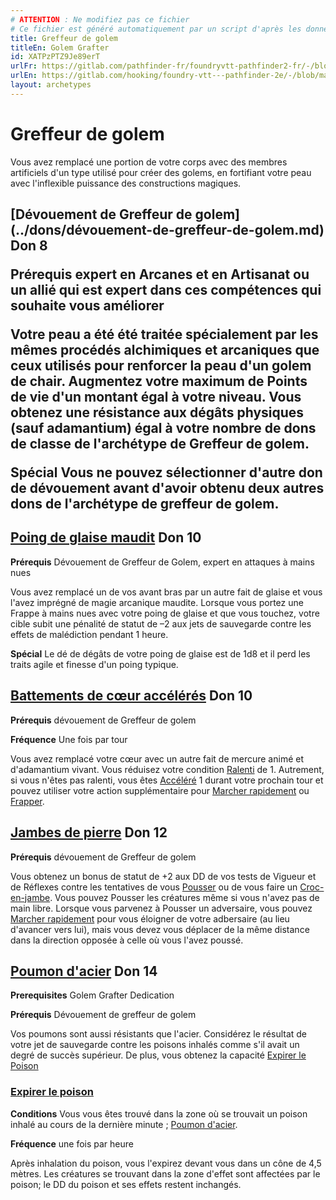 ```yaml
---
# ATTENTION : Ne modifiez pas ce fichier
# Ce fichier est généré automatiquement par un script d'après les données du module Foundry VTT officiel et de sa traduction
title: Greffeur de golem
titleEn: Golem Grafter
id: XATPzPTZ9Je89erT
urlFr: https://gitlab.com/pathfinder-fr/foundryvtt-pathfinder2-fr/-/blob/master/data/archetypes/XATPzPTZ9Je89erT.htm
urlEn: https://gitlab.com/hooking/foundry-vtt---pathfinder-2e/-/blob/master/packs/data/archetypes.db/golem-grafter.json
layout: archetypes
---
```

# Greffeur de golem

Vous avez remplacé une portion de votre corps avec des membres artificiels d'un type utilisé pour créer des golems, en fortifiant votre peau avec l'inflexible puissance des constructions magiques.

<h2 style="text-align: left;">[Dévouement de Greffeur de golem](../dons/dévouement-de-greffeur-de-golem.md) Don 8

**Prérequis** expert en Arcanes et en Artisanat ou un allié qui est expert dans ces compétences qui souhaite vous améliorer

Votre peau a été été traitée spécialement par les mêmes procédés alchimiques et arcaniques que ceux utilisés pour renforcer la peau d'un golem de chair. Augmentez votre maximum de Points de vie d'un montant égal à votre niveau. Vous obtenez une résistance aux dégâts physiques (sauf adamantium) égal à votre nombre de dons de classe de l'archétype de Greffeur de golem.

**Spécial** Vous ne pouvez sélectionner d'autre don de dévouement avant d'avoir obtenu deux autres dons de l'archétype de greffeur de golem.

## [Poing de glaise maudit](../dons/poing-de-glaise-maudit.md) Don 10

**Prérequis** Dévouement de Greffeur de Golem, expert en attaques à mains nues

Vous avez remplacé un de vos avant bras par un autre fait de glaise et vous l'avez imprégné de magie arcanique maudite. Lorsque vous portez une Frappe à mains nues avec votre poing de glaise et que vous touchez, votre cible subit une pénalité de statut de –2 aux jets de sauvegarde contre les effets de malédiction pendant 1 heure.

**Spécial** Le dé de dégâts de votre poing de glaise est de 1d8 et il perd les traits agile et finesse d'un poing typique.

## [Battements de cœur accélérés](../dons/battements-de-cœur-accélérés.md) Don 10

**Prérequis** dévouement de Greffeur de golem

**Fréquence** Une fois par tour

Vous avez remplacé votre cœur avec un autre fait de mercure animé et d'adamantium vivant. Vous réduisez votre condition [Ralenti](../conditions/ralenti.md) de 1. Autrement, si vous n'êtes pas ralenti, vous êtes [Accéléré](../conditions/accéléré.md) 1 durant votre prochain tour et pouvez utiliser votre action supplémentaire pour [Marcher rapidement](../actions/marcher-rapidement.md) ou [Frapper](../actions/frapper.md).
## [Jambes de pierre](../dons/jambes-de-pierre.md) Don 12

**Prérequis** dévouement de Greffeur de golem

Vous obtenez un bonus de statut de +2 aux DD de vos tests de Vigueur et de Réflexes contre les tentatives de vous [Pousser](../actions/pousser.md) ou de vous faire un [Croc-en-jambe](../actions/croc-en-jambe.md). Vous pouvez Pousser les créatures même si vous n'avez pas de main libre. Lorsque vous parvenez à Pousser un adversaire, vous pouvez [Marcher rapidement](../actions/marcher-rapidement.md) pour vous éloigner de votre adbersaire (au lieu d'avancer vers lui), mais vous devez vous déplacer de la même distance dans la direction opposée à celle où vous l'avez poussé.

## [Poumon d'acier](../dons/poumon-d-acier.md) Don 14

**Prerequisites** Golem Grafter Dedication

**Prérequis** Dévouement de greffeur de golem

Vos poumons sont aussi résistants que l'acier. Considérez le résultat de votre jet de sauvegarde contre les poisons inhalés comme s'il avait un degré de succès supérieur. De plus, vous obtenez la capacité [Expirer le Poison](../actions/expirer-le-poison.md)

### [Expirer le poison](../actions/expirer-le-poison.md)

**Conditions** Vous vous êtes trouvé dans la zone où se trouvait un poison inhalé au cours de la dernière minute ; [Poumon d'acier](../dons/poumon-d-acier.md).

**Fréquence** une fois par heure

Après inhalation du poison, vous l'expirez devant vous dans un cône de 4,5 mètres. Les créatures se trouvant dans la zone d'effet sont affectées par le poison; le DD du poison et ses effets restent inchangés.
